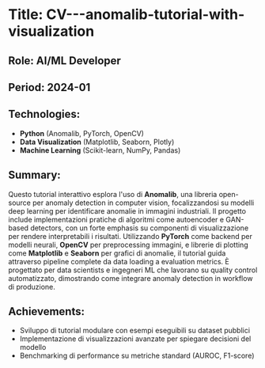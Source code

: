 # Title: CV---anomalib-tutorial-with-visualization
## Role: AI/ML Developer
## Period: 2024-01
## Technologies:
- **Python** (Anomalib, PyTorch, OpenCV)
- **Data Visualization** (Matplotlib, Seaborn, Plotly)
- **Machine Learning** (Scikit-learn, NumPy, Pandas)
## Summary:
Questo tutorial interattivo esplora l'uso di **Anomalib**, una libreria open-source per anomaly detection in computer vision, focalizzandosi su modelli deep learning per identificare anomalie in immagini industriali. Il progetto include implementazioni pratiche di algoritmi come autoencoder e GAN-based detectors, con un forte emphasis su componenti di visualizzazione per rendere interpretabili i risultati. Utilizzando **PyTorch** come backend per modelli neurali, **OpenCV** per preprocessing immagini, e librerie di plotting come **Matplotlib** e **Seaborn** per grafici di anomalie, il tutorial guida attraverso pipeline complete da data loading a evaluation metrics. È progettato per data scientists e ingegneri ML che lavorano su quality control automatizzato, dimostrando come integrare anomaly detection in workflow di produzione.
## Achievements:
- Sviluppo di tutorial modulare con esempi eseguibili su dataset pubblici
- Implementazione di visualizzazioni avanzate per spiegare decisioni del modello
- Benchmarking di performance su metriche standard (AUROC, F1-score)